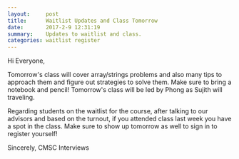 ```yaml
---
layout:     post
title:      Waitlist Updates and Class Tomorrow
date:       2017-2-9 12:31:19
summary:    Updates to waitlist and class.
categories: waitlist register
---
```


Hi Everyone,

Tomorrow's class will cover array/strings problems and also many tips to approach them and figure out strategies to solve them. Make sure to bring a notebook and pencil! Tomorrow's class will be led by Phong as Sujith will traveling.

Regarding students on the waitlist for the course, after talking to our advisors and based on the turnout, if you attended class last week you have a spot in the class. Make sure to show up tomorrow as well to sign in to register yourself!

Sincerely,
CMSC Interviews
